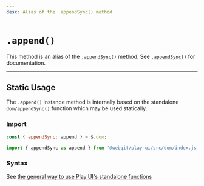 ```yaml
---
desc: Alias of the .appendSync() method.
---
```

# `.append()`

This method is an alias of the [`.appendSync()`](../appendsync) method. See [`.appendSync()`](../appendsync) for documentation.

------

## Static Usage

The `.append()` instance method is internally based on the standalone `dom/appendSync()` function which may be used statically.

### Import

```js
const { appendSync: append } = $.dom;
```
```js
import { appendSync as append } from '@webqit/play-ui/src/dom/index.js';
```

### Syntax

See [the general way to use Play UI's standalone functions](../../../overview#use-as-descrete-utilities)